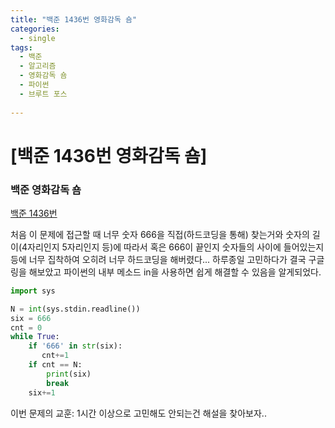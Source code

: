 ```yaml
---
title: "백준 1436번 영화감독 숌"
categories:
  - single
tags:
  - 백준
  - 알고리즘
  - 영화감독 숌
  - 파이썬 
  - 브루트 포스
 
---
```




# [백준 1436번 영화감독 숌]

### 백준 영화감독 숌

[백준 1436번](https://www.acmicpc.net/problem/1436)

처음 이 문제에 접근할 때 너무 숫자 666을 직접(하드코딩을 통해) 찾는거와 숫자의 길이(4자리인지 5자리인지 등)에 따라서 혹은 666이 끝인지 숫자들의 사이에 들어있는지 등에 너무 집착하여 오히려 너무 하드코딩을 해버렸다... 하루종일 고민하다가 결국 구글링을 해보았고 파이썬의 내부 메소드 in을 사용하면 쉽게 해결할 수 있음을 알게되었다.

```python
import sys

N = int(sys.stdin.readline())
six = 666
cnt = 0
while True:
    if '666' in str(six):
       cnt+=1
    if cnt == N:
        print(six)
        break
    six+=1
```



이번 문제의 교훈: 1시간 이상으로 고민해도 안되는건 해설을 찾아보자..



 
